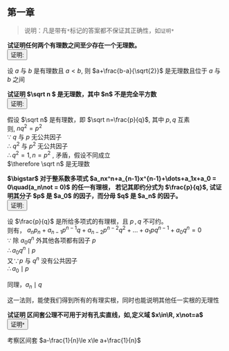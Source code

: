 
## 第一章

> 说明：凡是带有`*`标记的答案都不保证其正确性，如`证明*`

<div class="myProblem  no-shadow">
<div class="myQuestion">
<b class = 'auto-sort'>
试证明任何两个有理数之间至少存在一个无理数。
</b>
</div>
<button class="toggleAnswer answer-button">证明:</button>
<div class="myAnswer hidden">

设 $a$ 与 $b$ 是有理数且 $a\lt b$, 则 $a+\frac{b-a}{\sqrt{2}}$ 是无理数且位于 $a$ 与 $b$ 之间
</div>
</div>

<div class="myProblem  no-shadow">
<div class="myQuestion">
<b class = 'auto-sort'>
试证明 $\sqrt n $ 是无理数，其中 $n$ 不是完全平方数
</b>
</div>
<button class="toggleAnswer answer-button">证明:</button>
<div class="myAnswer hidden">

假设 $\sqrt n$ 是有理数，即 $\sqrt n=\frac{p}{q}$, 其中 $p,\,q$ 互素  
则, $nq^2=p^2$  
$\because$ $q$  与 $p$ 无公共因子  
$\therefore$ $q^2$ 与 $p^2$ 无公共因子  
$\therefore q^2=1, n=p^2$ , 矛盾，假设不同成立  
$\therefore \sqrt n$ 是无理数
</div>
</div>


<div class="myProblem  no-shadow">
<div class="myQuestion">
<b class = 'auto-sort'>
$\bigstar$ 对于整系数多项式 $a_nx^n+a_{n-1}x^{n-1}+\dots+a_1x+a_0 = 0\quad(a_n\not = 0)$ 的任一有理根，
若记其即约分式为 $\frac{p}{q}$, 试证明其分子 $p$ 是 $a_0$ 的因子，而分母 $q$ 是 $a_n$ 的因子。
</b>
</div>
<button class="toggleAnswer answer-button">证明:</button>
<div class="myAnswer hidden">

设 $\frac{p}{q}$ 是所给多项式的有理根，且 $p\,,q$ 不可约。  
则有，
$a_np_n+a_{n-1}p^{n-1}q+a_{n-2}p^{n-2}q^2+\dots + a_1pq^{n-1}+a_0q^n=0$  
$\because$ 除 $a_0q^n$ 外其他各项都有因子 $p$  
$\therefore a_0q^n \mid p$   
又$\because p$ 与 $q^n$ 没有公共因子  
$\therefore a_0\mid p$ 

同理，$a_n\mid q$
</div>
</div>

<div class="myTip">

这一法则，能使我们得到所有的有理实根，同时也能说明其他任一实根的无理性
</div>

<div class="myProblem  no-shadow">
<div class="myQuestion">
<b class='auto-sort'>
试证明 区间套公理不可用于对有孔实直线，如,定义域 $x\in\R, x\not=a$
</b>
</div>
<button class="toggleAnswer answer-button">证明*</button>
<div class="myAnswer hidden">

考察区间套 $a-\frac{1}{n}\le x\le a+\frac{1}{n}$
</div>
</div>


